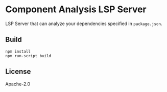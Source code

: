 # Component Analysis LSP Server

LSP Server that can analyze your dependencies specified in `package.json`.

## Build

```
npm install
npm run-script build
```

## License

Apache-2.0
